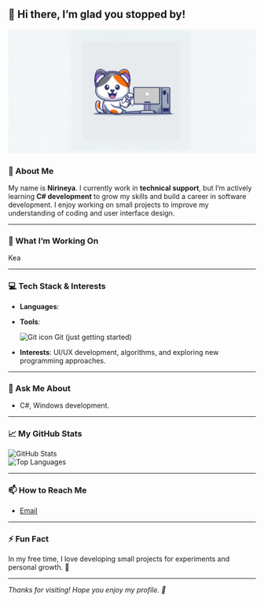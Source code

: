 ## 👋 Hi there, I’m glad you stopped by!

![Welcome](https://github.com/Nirineya/Nirineya/blob/main/cat.png) <!-- Replace with your own image -->

### 🌱 About Me  
My name is **Nirineya**. I currently work in **technical support**, but I’m actively learning **C# development** to grow my skills and build a career in software development. I enjoy working on small projects to improve my understanding of coding and user interface design.


---

### 🔭 What I’m Working On  
Kea

---

### 💻 Tech Stack & Interests  
- **Languages**:  
 
- **Tools**:  
  
  <img src="https://cdn.jsdelivr.net/gh/devicons/devicon/icons/git/git-original.svg" height="30" alt="Git icon"/> Git (just getting started)  
- **Interests**: UI/UX development, algorithms, and exploring new programming approaches.

---

### 💬 Ask Me About  
- C#, Windows development.

---

### 📈 My GitHub Stats  
![GitHub Stats](https://github-readme-stats.vercel.app/api?username=YourUsername&show_icons=true&theme=radical)  
![Top Languages](https://github-readme-stats.vercel.app/api/top-langs/?username=YourUsername&layout=compact&theme=radical)

---

### 📫 How to Reach Me  
- [Email](mailto:forthealiance1337@gmail.com)

---

### ⚡ Fun Fact  
In my free time, I love developing small projects for experiments and personal growth. 🎯

---

*Thanks for visiting! Hope you enjoy my profile. 🤝*
